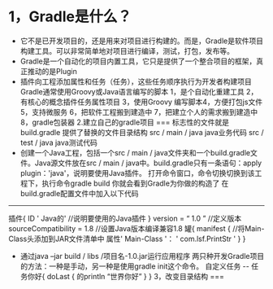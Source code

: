 1，Gradle是什么？
===
  * 它不是已开发项目的，还是用来对项目进行构建的。而是，Gradle是软件项目构建工具。可以非常简单地对项目进行编译，测试，打包，发布等。
  * Gradle是一个自动化的项目内置工具，它只是提供了一个整合项目的框架，真正推动的是Plugin
  * 插件向工程添加属性和任务（任务），这些任务顺序执行为开发者构建项目Gradle通常使用Groovy或Java语言编写的脚本
  1，是个自动化重建工具
  2，有核心的概念插件任务属性项目
  3，使用Groovy 
  编写脚本4，方便打包js文件
  5，支持微服务
  6，把软件工程搬到建造中
  7，把建立个人的需求搬到建造中
  8，gradle包装器
2.建立自己的gradle项目
===
  标志性的文件就是build.gradle 
  提供了替换的文件目录结构
  src / main / java java业务代码
  src / test / java java测试代码
  * 创建一个Java工程，包括一个src / main / java文件夹和一个build.gradle文件。Java源文件放在src / main / java中。build.gradle只有一条语句：apply plugin：'java'，说明要使用Java插件。
打开命令窗口，命令切换切换到该工程下，执行命令gradle build 
你就会看到Gradle为你做的构造了
在build.gradle配置文件中加入以下代码
---
  插件{
    ID ' Java的'   //说明要使用的Java插件
  }
  version = “ 1.0 ”  //定义版本 
  sourceCompatibility = 1.8   //设置Java版本编译兼容1.8
   罐{
       manifest {     //将Main-Class头添加到JAR文件清单中 
       属性' Main-Class '：   ' com.lsf.PrintStr '
       }
    }
  * 通过java –jar build / libs /项目名-1.0.jar运行应用程序
  两只种开发Gradle项目的方法：一种是手动，另一种是使用gradle init这个命令。
自定义任务
--
    任务你好{
    doLast {
      的println  “世界你好”
      }
   }
3，改变目录结构
===
